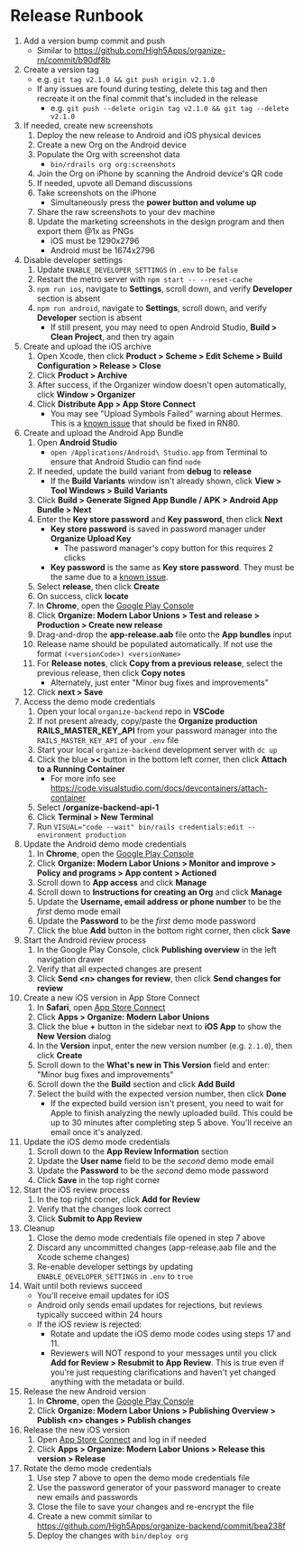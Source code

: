 # Release Runbook

1. Add a version bump commit and push
    - Similar to https://github.com/High5Apps/organize-rn/commit/b90df8b
2. Create a version tag
    - e.g. `git tag v2.1.0 && git push origin v2.1.0`
    - If any issues are found during testing, delete this tag and then recreate it on the final commit that's included in the release
        - e.g. `git push --delete origin tag v2.1.0 && git tag --delete v2.1.0`
3. If needed, create new screenshots
    1. Deploy the new release to Android and iOS physical devices
    2. Create a new Org on the Android device
    3. Populate the Org with screenshot data
        - `bin/rdrails org org:screenshots`
    4. Join the Org on iPhone by scanning the Android device's QR code
    5. If needed, upvote all Demand discussions
    6. Take screenshots on the iPhone
        - Simultaneously press the **power button and volume up**
    7. Share the raw screenshots to your dev machine 
    8. Update the marketing screenshots in the design program and then export them @1x as PNGs
        - iOS must be 1290x2796
        - Android must be 1674x2796
4. Disable developer settings
    1. Update `ENABLE_DEVELOPER_SETTINGS` in `.env` to be `false`
    2. Restart the metro server with `npm start -- --reset-cache`
    3. `npm run ios`, navigate to **Settings**, scroll down, and verify **Developer** section is absent
    4. `npm run android`, navigate to **Settings**, scroll down, and verify **Developer** section is absent
        - If still present, you may need to open Android Studio, **Build > Clean Project**, and then try again
5. Create and upload the iOS archive
    1. Open Xcode, then click **Product > Scheme > Edit Scheme > Build Configuration > Release > Close**
    2. Click **Product > Archive**
    3. After success, if the Organizer window doesn't open automatically, click **Window > Organizer**
    4. Click **Distribute App > App Store Connect**
        - You may see "Upload Symbols Failed" warning about Hermes. This is a [known issue](https://github.com/facebook/react-native/commit/f529fe48768b8a1ee4d74a4964a294c485da83b9) that should be fixed in RN80.
6. Create and upload the Android App Bundle
    1. Open **Android Studio**
        - `open /Applications/Android\ Studio.app` from Terminal to ensure that Android Studio can find `node`
    2. If needed, update the build variant from **debug** to **release**
        - If the **Build Variants** window isn't already shown, click **View > Tool Windows > Build Variants** 
    3. Click **Build > Generate Signed App Bundle / APK > Android App Bundle > Next**
    4. Enter the **Key store password** and **Key password**, then click **Next**
        - **Key store password** is saved in password manager under **Organize Upload Key**
            - The password manager's copy button for this requires 2 clicks
        - **Key password** is the same as **Key store password**. They must be the same due to a [known issue](https://developer.android.com/studio/known-issues#ki-key-keystore-warning).
    5. Select **release**, then click **Create**
    6. On success, click **locate**
    7. In **Chrome**, open the [Google Play Console](https://play.google.com/console/developers/?pli=1)
    8. Click **Organize: Modern Labor Unions > Test and release > Production > Create new release**
    9. Drag-and-drop the **app-release.aab** file onto the **App bundles** input
    10. Release name should be populated automatically. If not use the format `(<versionCode>) <versionName>`
    11. For **Release notes**, click **Copy from a previous release**, select the previous release, then click **Copy notes**
        - Alternately, just enter "Minor bug fixes and improvements"
    12. Click **next > Save**
7. Access the demo mode credentials
    1. Open your local `organize-backend` repo in **VSCode**
    2. If not present already, copy/paste the **Organize production RAILS_MASTER_KEY_API** from your password manager into the `RAILS_MASTER_KEY_API` of your `.env` file
    3. Start your local `organize-backend` development server with `dc up`
    4. Click the blue **><** button in the bottom left corner, then click **Attach to a Running Container**
        - For more info see <https://code.visualstudio.com/docs/devcontainers/attach-container>
    5. Select **/organize-backend-api-1**
    6. Click **Terminal > New Terminal**
    7. Run `VISUAL="code --wait" bin/rails credentials:edit --environment production`
8. Update the Android demo mode credentials
    1. In **Chrome**, open the [Google Play Console](https://play.google.com/console/developers/?pli=1)
    2. Click **Organize: Modern Labor Unions > Monitor and improve > Policy and programs > App content > Actioned**
    3. Scroll down to **App access** and click **Manage**
    4. Scroll down to **Instructions for creating an Org** and click **Manage**
    5. Update the **Username, email address or phone number** to be the *first* demo mode email
    6. Update the **Password** to be the *first* demo mode password
    7. Click the blue **Add** button in the bottom right corner, then click **Save**
9. Start the Android review process
    1. In the Google Play Console, click **Publishing overview** in the left navigation drawer
    2. Verify that all expected changes are present
    3. Click **Send \<n\> changes for review**, then click **Send changes for review**
10. Create a new iOS version in App Store Connect
    1. In **Safari**, open [App Store Connect](https://appstoreconnect.apple.com)
    2. Click **Apps > Organize: Modern Labor Unions**
    3. Click the blue **+** button in the sidebar next to **iOS App** to show the  **New Version** dialog
    4. In the **Version** input, enter the new version number (e.g. `2.1.0`), then click **Create**
    5. Scroll down to the **What's new in This Version** field and enter: "Minor bug fixes and improvements"
    6. Scroll down the the **Build** section and click **Add Build**
    7. Select the build with the expected version number, then click **Done**
        - If the expected build version isn't present, you need to wait for Apple to finish analyzing the newly uploaded build. This could be up to 30 minutes after completing step 5 above. You'll receive an email once it's analyzed.
11. Update the iOS demo mode credentials
    1. Scroll down to the **App Review Information** section
    2. Update the **User name** field to be the *second* demo mode email
    3. Update the **Password** to be the *second* demo mode password
    4. Click **Save** in the top right corner
12. Start the iOS review process
    1. In the top right corner, click **Add for Review**
    2. Verify that the changes look correct
    3. Click **Submit to App Review**
13. Cleanup
    1. Close the demo mode credentials file opened in step 7 above
    2. Discard any uncommitted changes (app-release.aab file and the Xcode scheme changes)
    3. Re-enable developer settings by updating `ENABLE_DEVELOPER_SETTINGS` in `.env` to `true`
14. Wait until both reviews succeed
    - You'll receive email updates for iOS
    - Android only sends email updates for rejections, but reviews typically succeed within 24 hours
    - If the iOS review is rejected:
        - Rotate and update the iOS demo mode codes using steps 17 and 11.
        - Reviewers will NOT respond to your messages until you click **Add for Review > Resubmit to App Review**. This is true even if you're just requesting clarifications and haven't yet changed anything with the metadata or build.
15. Release the new Android version
    1. In **Chrome**, open the [Google Play Console](https://play.google.com/console/developers/?pli=1)
    2. Click **Organize: Modern Labor Unions > Publishing Overview > Publish \<n\> changes > Publish changes**
16. Release the new iOS version
    1. Open [App Store Connect](https://appstoreconnect.apple.com/) and log in if needed
    2. Click **Apps > Organize: Modern Labor Unions > Release this version > Release**
17. Rotate the demo mode credentials
    1. Use step 7 above to open the demo mode credentials file
    2. Use the password generator of your password manager to create new emails and passwords
    3. Close the file to save your changes and re-encrypt the file
    4. Create a new commit similar to https://github.com/High5Apps/organize-backend/commit/bea238f
    5. Deploy the changes with `bin/deploy org`
